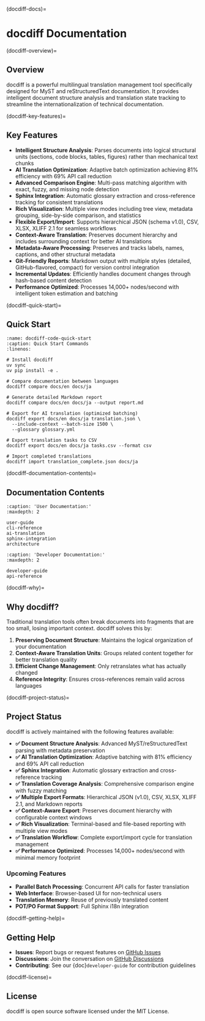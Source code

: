 (docdiff-docs)=
# docdiff Documentation

(docdiff-overview)=
## Overview

docdiff is a powerful multilingual translation management tool specifically designed for MyST and reStructuredText documentation. It provides intelligent document structure analysis and translation state tracking to streamline the internationalization of technical documentation.

(docdiff-key-features)=
## Key Features

- **Intelligent Structure Analysis**: Parses documents into logical structural units (sections, code blocks, tables, figures) rather than mechanical text chunks
- **AI Translation Optimization**: Adaptive batch optimization achieving 81% efficiency with 69% API call reduction
- **Advanced Comparison Engine**: Multi-pass matching algorithm with exact, fuzzy, and missing node detection
- **Sphinx Integration**: Automatic glossary extraction and cross-reference tracking for consistent translations
- **Rich Visualization**: Multiple view modes including tree view, metadata grouping, side-by-side comparison, and statistics
- **Flexible Export/Import**: Supports hierarchical JSON (schema v1.0), CSV, XLSX, XLIFF 2.1 for seamless workflows
- **Context-Aware Translation**: Preserves document hierarchy and includes surrounding context for better AI translations
- **Metadata-Aware Processing**: Preserves and tracks labels, names, captions, and other structural metadata
- **Git-Friendly Reports**: Markdown output with multiple styles (detailed, GitHub-flavored, compact) for version control integration
- **Incremental Updates**: Efficiently handles document changes through hash-based content detection
- **Performance Optimized**: Processes 14,000+ nodes/second with intelligent token estimation and batching

(docdiff-quick-start)=
## Quick Start

```{code-block} bash
:name: docdiff-code-quick-start
:caption: Quick Start Commands
:linenos:

# Install docdiff
uv sync
uv pip install -e .

# Compare documentation between languages
docdiff compare docs/en docs/ja

# Generate detailed Markdown report
docdiff compare docs/en docs/ja --output report.md

# Export for AI translation (optimized batching)
docdiff export docs/en docs/ja translation.json \
  --include-context --batch-size 1500 \
  --glossary glossary.yml

# Export translation tasks to CSV
docdiff export docs/en docs/ja tasks.csv --format csv

# Import completed translations
docdiff import translation_complete.json docs/ja
```

(docdiff-documentation-contents)=
## Documentation Contents

```{toctree}
:caption: 'User Documentation:'
:maxdepth: 2

user-guide
cli-reference
ai-translation
sphinx-integration
architecture
```

```{toctree}
:caption: 'Developer Documentation:'
:maxdepth: 2

developer-guide
api-reference
```

(docdiff-why)=
## Why docdiff?

Traditional translation tools often break documents into fragments that are too small, losing important context. docdiff solves this by:

1. **Preserving Document Structure**: Maintains the logical organization of your documentation
2. **Context-Aware Translation Units**: Groups related content together for better translation quality
3. **Efficient Change Management**: Only retranslates what has actually changed
4. **Reference Integrity**: Ensures cross-references remain valid across languages

(docdiff-project-status)=
## Project Status

docdiff is actively maintained with the following features available:

- **✅ Document Structure Analysis**: Advanced MyST/reStructuredText parsing with metadata preservation
- **✅ AI Translation Optimization**: Adaptive batching with 81% efficiency and 69% API call reduction
- **✅ Sphinx Integration**: Automatic glossary extraction and cross-reference tracking
- **✅ Translation Coverage Analysis**: Comprehensive comparison engine with fuzzy matching
- **✅ Multiple Export Formats**: Hierarchical JSON (v1.0), CSV, XLSX, XLIFF 2.1, and Markdown reports
- **✅ Context-Aware Export**: Preserves document hierarchy with configurable context windows
- **✅ Rich Visualization**: Terminal-based and file-based reporting with multiple view modes
- **✅ Translation Workflow**: Complete export/import cycle for translation management
- **✅ Performance Optimized**: Processes 14,000+ nodes/second with minimal memory footprint

### Upcoming Features
- **Parallel Batch Processing**: Concurrent API calls for faster translation
- **Web Interface**: Browser-based UI for non-technical users
- **Translation Memory**: Reuse of previously translated content
- **POT/PO Format Support**: Full Sphinx i18n integration

(docdiff-getting-help)=
## Getting Help

- **Issues**: Report bugs or request features on [GitHub Issues](https://github.com/yourusername/docdiff/issues)
- **Discussions**: Join the conversation on [GitHub Discussions](https://github.com/yourusername/docdiff/discussions)
- **Contributing**: See our {doc}`developer-guide` for contribution guidelines

(docdiff-license)=
## License

docdiff is open source software licensed under the MIT License.
